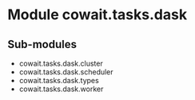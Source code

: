 Module cowait.tasks.dask
========================

Sub-modules
-----------
* cowait.tasks.dask.cluster
* cowait.tasks.dask.scheduler
* cowait.tasks.dask.types
* cowait.tasks.dask.worker